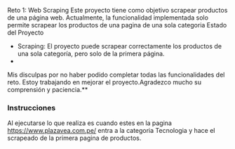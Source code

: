 Reto 1: Web Scraping
Este proyecto tiene como objetivo scrapear productos de una página web. Actualmente, la funcionalidad implementada solo permite scrapear los productos de una pagina de una sola categoria
Estado del Proyecto
- Scraping: El proyecto puede scrapear correctamente los productos de una sola categoría, pero solo de la primera página.
-
Mis disculpas por no haber podido completar todas las funcionalidades del reto. Estoy trabajando en mejorar el proyecto.Agradezco mucho su comprensión y paciencia.**

### Instrucciones
Al ejecutarse lo que realiza es cuando estes en la pagina https://www.plazavea.com.pe/ entra a la categoria Tecnologia y hace el scrapeado de la primera pagina de productos.

